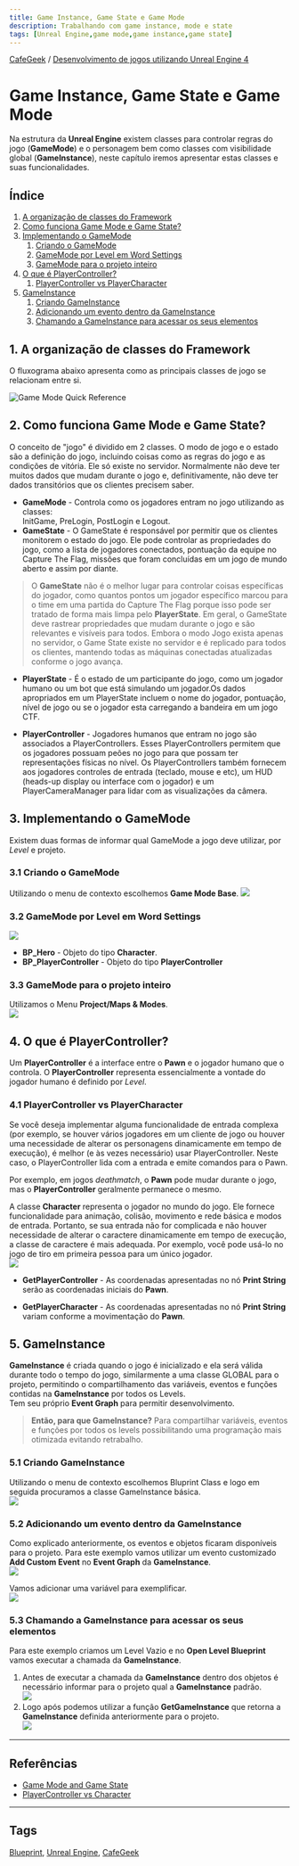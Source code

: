 ```yaml
---
title: Game Instance, Game State e Game Mode
description: Trabalhando com game instance, mode e state
tags: [Unreal Engine,game mode,game instance,game state]
---
```


[CafeGeek](https://myerco.github.io/CafeGeek)  / [Desenvolvimento de jogos utilizando Unreal Engine 4](https://myerco.github.io/CafeGeek/ue4_blueprint/index.html)

# Game Instance, Game State e Game Mode
Na estrutura da **Unreal Engine** existem classes para controlar regras do jogo (**GameMode**) e o personagem bem como classes com visibilidade global (**GameInstance**), neste capítulo iremos apresentar estas classes e suas funcionalidades.

## Índice
1. [A organização de classes do Framework](#1)
1. [Como funciona Game Mode e Game State?](#2)
1. [Implementando o GameMode](#3)
    1. [Criando o GameMode](#31)
    1. [GameMode por Level em Word Settings](#32)
    1. [GameMode para o projeto inteiro](#33)
1. [O que é PlayerController?](#4)
    1. [PlayerController vs PlayerCharacter](#41)
1. [GameInstance](#5)    
    1. [Criando GameInstance](#51)
    1. [Adicionando um evento dentro da GameInstance](#52)    
    1. [Chamando a GameInstance para acessar os seus elementos](#53)   

<a name="1"></a>
## 1. A organização de classes do Framework
O fluxograma abaixo apresenta como as principais classes de jogo se relacionam entre si.

![Game Mode Quick Reference](https://docs.unrealengine.com/Images/Gameplay/Framework/QuickReference/GameFramework.webp)

<a name="2"></a>
## 2. Como funciona Game Mode e Game State?
O conceito de "jogo" é dividido em 2 classes. O modo de jogo e o estado são a definição do jogo, incluindo coisas como as regras do jogo e as condições de vitória. Ele só existe no servidor. Normalmente não deve ter muitos dados que mudam durante o jogo e, definitivamente, não deve ter dados transitórios que os clientes precisem saber.

- **GameMode** - Controla como os jogadores entram no jogo utilizando as classes:   
  InitGame, PreLogin, PostLogin e Logout.
- **GameState** - O GameState é responsável por permitir que os clientes monitorem o estado do jogo.  Ele pode controlar as propriedades do jogo, como a lista de jogadores conectados, pontuação da equipe no Capture The Flag, missões que foram concluídas em um jogo de mundo aberto e assim por diante.   

>O **GameState** não é o melhor lugar para controlar coisas específicas do jogador, como quantos pontos um jogador específico marcou para o time em uma partida do Capture The Flag porque isso pode ser tratado de forma mais limpa pelo **PlayerState**. Em geral, o GameState deve rastrear propriedades que mudam durante o jogo e são relevantes e visíveis para todos. Embora o modo Jogo exista apenas no servidor, o Game State existe no servidor e é replicado para todos os clientes, mantendo todas as máquinas conectadas atualizadas conforme o jogo avança.

- **PlayerState** - É o estado de um participante do jogo, como um jogador humano ou um bot que está simulando um jogador.Os dados apropriados em um PlayerState incluem o nome do jogador, pontuação, nível de jogo ou se o jogador esta carregando a bandeira em um jogo CTF.

- **PlayerController** -
Jogadores humanos que entram no jogo são associados a PlayerControllers. Esses PlayerControllers permitem que os jogadores possuam peões no jogo para que possam ter representações físicas no nível. Os PlayerControllers também fornecem aos jogadores controles de entrada (teclado, mouse e etc), um HUD (heads-up display ou interface com o jogador) e um PlayerCameraManager para lidar com as visualizações da câmera.

<a name="3"></a>
## 3. Implementando o GameMode
Existem duas formas de informar qual GameMode a jogo deve utilizar, por *Level* e projeto.

<a name="21"></a>
### 3.1 Criando o GameMode
Utilizando o menu de contexto escolhemos **Game Mode Base**.
![](../imagens/gamemode/blueprint_gamemode_create.jpg)

<a name="32"></a>
### 3.2 GameMode por Level em Word Settings
 ![](../imagens/gamemode/blueprint_word_settigns_gamemode.jpg)
 - **BP_Hero** - Objeto do tipo **Character**.
 - **BP_PlayerController** - Objeto do tipo **PlayerController**

<a name="33"></a>
### 3.3 GameMode para o projeto inteiro
Utilizamos o Menu **Project/Maps & Modes**.  
![](../imagens/gamemode/blueprint_project_mapsmodes.jpg)

<a name="4"></a>
## 4. O que é PlayerController?
Um **PlayerController** é a interface entre o **Pawn** e o jogador humano que o controla. O **PlayerController** representa essencialmente a vontade do jogador humano é definido por *Level*.

<a name="41"></a>
### 4.1 PlayerController vs  PlayerCharacter
Se você deseja implementar alguma funcionalidade de entrada complexa (por exemplo, se houver vários jogadores em um cliente de jogo ou houver uma necessidade de alterar os personagens dinamicamente em tempo de execução), é melhor (e às vezes necessário) usar PlayerController. Neste caso, o PlayerController lida com a entrada e emite comandos para o Pawn.

Por exemplo, em jogos *deathmatch*, o **Pawn** pode mudar durante o jogo, mas o **PlayerController** geralmente permanece o mesmo.

A classe **Character** representa o jogador no mundo do jogo. Ele fornece funcionalidade para animação, colisão, movimento e rede básica e modos de entrada. Portanto, se sua entrada não for complicada e não houver necessidade de alterar o caractere dinamicamente em tempo de execução, a classe de caractere é mais adequada. Por exemplo, você pode usá-lo no jogo de tiro em primeira pessoa para um único jogador.  
![](../imagens/gamemode/blueprint_playercontroller_character.jpg)
- **GetPlayerController** - As coordenadas apresentadas no nó **Print String** serão as coordenadas iniciais do **Pawn**.

- **GetPlayerCharacter** - As coordenadas apresentadas no nó **Print String** variam conforme a movimentação do **Pawn**.

<a name="5"></a>
## 5. GameInstance
**GameInstance** é criada quando o jogo é inicializado e ela será válida durante todo o tempo do jogo, similarmente a uma classe GLOBAL para o projeto, permitindo o compartilhamento das variáveis, eventos e funções contidas na **GameInstance** por todos os Levels.   
Tem seu próprio **Event Graph** para permitir desenvolvimento.  

>**Então, para que GameInstance?**
>Para compartilhar variáveis, eventos e funções por todos os levels possibilitando uma programação mais otimizada evitando retrabalho.

<a name="51"></a>
### 5.1 Criando GameInstance
Utilizando o menu de contexto escolhemos Bluprint Class e logo em seguida procuramos a classe GameInstance básica.   
![](../imagens/gamemode/blueprint_gameinstance_classe.jpg)

<a name="51"></a>
### 5.2 Adicionando um evento dentro da GameInstance
Como explicado anteriormente, os eventos e objetos ficaram disponíveis para o projeto. Para este exemplo vamos utilizar um evento customizado **Add Custom Event** no **Event Graph** da **GameInstance**.  
![](../imagens/gamemode/blueprint_gameinstance_events.jpg)

Vamos adicionar uma variável para exemplificar.   
![](../imagens/gamemode/blueprint_gameinstance_variable.jpg)

<a name="53"></a>
### 5.3 Chamando a GameInstance para acessar os seus elementos
Para este exemplo criamos um Level Vazio e no **Open Level Blueprint** vamos executar a chamada da **GameInstance**.

1. Antes de executar a chamada da **GameInstance** dentro dos objetos é necessário informar para o projeto qual a **GameInstance** padrão.    
![](../imagens/gamemode/blueprint_gameinstance_project.jpg)
1. Logo após podemos utilizar a função **GetGameInstance** que retorna a **GameInstance** definida anteriormente para o projeto.   
![](../imagens/gamemode/blueprint_gameinstance_cast.jpg)


***
## Referências
- [Game Mode and Game State](https://docs.unrealengine.com/en-US/InteractiveExperiences/Framework/GameMode/index.html)
- [PlayerController vs Character](https://answers.unrealengine.com/questions/216113/playercontroller-vs-character.html)

***
## Tags
[Blueprint](https://myerco.github.io/CafeGeek/ue4_blueprint/blueprint.html), [Unreal Engine](https://myerco.github.io/CafeGeek/ue4_blueprint/index.html), [CafeGeek](https://myerco.github.io/CafeGeek/)
